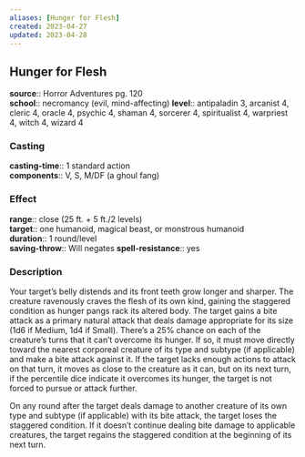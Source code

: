 ```yaml
---
aliases: [Hunger for Flesh]
created: 2023-04-27
updated: 2023-04-28
---
```


## Hunger for Flesh

**source**:: Horror Adventures pg. 120  
**school**:: necromancy (evil, mind-affecting)
**level**:: antipaladin 3, arcanist 4, cleric 4, oracle 4, psychic 4, shaman 4, sorcerer 4, spiritualist 4, warpriest 4, witch 4, wizard 4

### Casting

**casting-time**:: 1 standard action  
**components**:: V, S, M/DF (a ghoul fang)

### Effect

**range**:: close (25 ft. + 5 ft./2 levels)  
**target**:: one humanoid, magical beast, or monstrous humanoid  
**duration**:: 1 round/level  
**saving-throw**:: Will negates
**spell-resistance**:: yes

### Description

Your target’s belly distends and its front teeth grow longer and sharper. The creature ravenously craves the flesh of its own kind, gaining the staggered condition as hunger pangs rack its altered body. The target gains a bite attack as a primary natural attack that deals damage appropriate for its size (1d6 if Medium, 1d4 if Small). There’s a 25% chance on each of the creature’s turns that it can’t overcome its hunger. If so, it must move directly toward the nearest corporeal creature of its type and subtype (if applicable) and make a bite attack against it. If the target lacks enough actions to attack on that turn, it moves as close to the creature as it can, but on its next turn, if the percentile dice indicate it overcomes its hunger, the target is not forced to pursue or attack further.  
  
On any round after the target deals damage to another creature of its own type and subtype (if applicable) with its bite attack, the target loses the staggered condition. If it doesn’t continue dealing bite damage to applicable creatures, the target regains the staggered condition at the beginning of its next turn.
